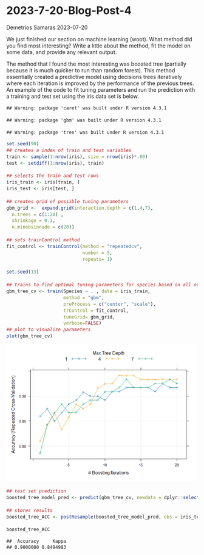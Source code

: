 2023-7-20-Blog-Post-4
================
Demetrios Samaras
2023-07-20

We just finished our section on machine learning (woot). What method did
you find most interesting? Write a little about the method, fit the
model on some data, and provide any relevant output.

The method that I found the most interesting was boosted tree (partially
because it is much quicker to run than random forest). This method
essentially created a predictive model using decisions trees iteratively
where each iteration is improved by the performance of the previous
trees. An example of the code to fit tuning parameters and run the
prediction with a training and test set using the iris data set is
below.

    ## Warning: package 'caret' was built under R version 4.3.1

    ## Warning: package 'gbm' was built under R version 4.3.1

    ## Warning: package 'tree' was built under R version 4.3.1

``` r
set.seed(90)
## creates a index of train and test variables 
train <- sample(1:nrow(iris), size = nrow(iris)*.80)
test <- setdiff(1:nrow(iris), train)

## selects the train and test rows 
iris_train <- iris[train, ]
iris_test <- iris[test, ]

## creates grid of possible tuning parameters 
gbm_grid <-  expand.grid(interaction.depth = c(1,4,7), 
  n.trees = c(1:20) , 
  shrinkage = 0.1,
  n.minobsinnode = c(20))

## sets trainControl method 
fit_control <- trainControl(method = "repeatedcv",
                            number = 5,
                            repeats= 1)

set.seed(13)

## trains to find optimal tuning parameters for species based on all other variables  
gbm_tree_cv <- train(Species ~ . , data = iris_train,
                     method = "gbm",
                     preProcess = c("center", "scale"),
                     trControl = fit_control,
                     tuneGrid= gbm_grid,
                     verbose=FALSE)
## plot to visualize parameters 
plot(gbm_tree_cv)
```

![](2023-7-20-Blog-Post-4_files/figure-gfm/boosted%20tree-1.png)<!-- -->

``` r
## test set prediction
boosted_tree_model_pred <- predict(gbm_tree_cv, newdata = dplyr::select(iris_test, -Species))

## stores results 
boosted_tree_ACC <- postResample(boosted_tree_model_pred, obs = iris_test$Species)

boosted_tree_ACC
```

    ##  Accuracy     Kappa 
    ## 0.9000000 0.8494983
